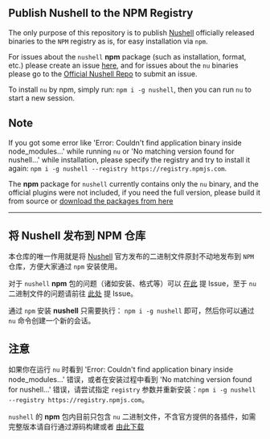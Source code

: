 
## Publish Nushell to the NPM Registry

The only purpose of this repository is to publish [Nushell](https://github.com/nushell/nushell) officially released binaries to the `NPM` registry as is, for easy installation via `npm`.

For issues about the `nushell` **npm** package (such as installation, format, etc.) please create an issue [here](https://github.com/hustcer/nu-to-npm/issues), and for issues about the `nu` binaries please go to the [Official Nushell Repo](https://github.com/nushell/nushell/issues) to submit an issue.

To install `nu` by npm, simply run: `npm i -g nushell`, then you can run `nu` to start a new session.

## Note

If you got some error like 'Error: Couldn't find application binary inside node_modules...' while running `nu` or 'No matching version found for nushell...' while installation, please specify the registry and try to install it again: `npm i -g nushell --registry https://registry.npmjs.com`.

The **npm** package for `nushell` currently contains only the `nu` binary, and the official plugins were not included, if you need the full version, please build it from source or [download the packages from here](https://github.com/nushell/nushell/releases)

---

## 将 Nushell 发布到 NPM 仓库

本仓库的唯一作用就是将 [Nushell](https://github.com/nushell/nushell) 官方发布的二进制文件原封不动地发布到 `NPM` 仓库，方便大家通过 `npm` 安装使用。

对于 `nushell` **npm** 包的问题（诸如安装、格式等）可以 [在此](https://github.com/hustcer/nu-to-npm/issues) 提 Issue，至于 `nu` 二进制文件的问题请前往 [此处](https://github.com/nushell/nushell/issues) 提 Issue。

通过 `npm` 安装 **nushell** 只需要执行： `npm i -g nushell` 即可，然后你可以通过 `nu` 命令创建一个新的会话。

## 注意

如果你在运行 `nu` 时看到 'Error: Couldn't find application binary inside node_modules...' 错误，或者在安装过程中看到 'No matching version found for nushell...' 错误，请尝试指定 `registry` 参数并重新安装：`npm i -g nushell --registry https://registry.npmjs.com`。

`nushell` 的 **npm** 包内目前只包含 `nu` 二进制文件，不含官方提供的各插件，如需完整版本请自行通过源码构建或者 [由此下载](https://github.com/nushell/nushell/releases)
